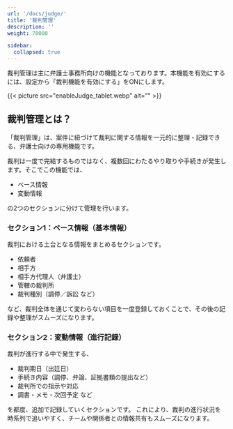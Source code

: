 ```yaml
---
url: '/docs/judge/'
title: '裁判管理'
description: ''
weight: 70000

sidebar:
  collapsed: true
---
```


裁判管理は主に弁護士事務所向けの機能となっております。本機能を有効にするには、設定から「裁判機能を有効にする」をONにします。

{{< picture src="enableJudge_tablet.webp" alt="" >}}

## 裁判管理とは？

「裁判管理」は、案件に紐づけて裁判に関する情報を一元的に整理・記録できる、弁護士向けの専用機能です。

裁判は一度で完結するものではなく、複数回にわたるやり取りや手続きが発生します。そこでこの機能では、

- ベース情報
- 変動情報

の2つのセクションに分けて管理を行います。

### セクション1：ベース情報（基本情報）

裁判における土台となる情報をまとめるセクションです。

- 依頼者
- 相手方
- 相手方代理人（弁護士）
- 管轄の裁判所
- 裁判種別（調停／訴訟 など）

など、裁判全体を通じて変わらない項目を一度登録しておくことで、その後の記録や整理がスムーズになります。

### セクション2：変動情報（進行記録）

裁判が進行する中で発生する、

- 裁判期日（出廷日）
- 手続き内容（調停、弁論、証拠書類の提出など）
- 裁判所での指示や対応
- 調書・メモ・次回予定 など

を都度、追加で記録していくセクションです。
これにより、裁判の進行状況を時系列で追いやすく、チームや関係者との情報共有もスムーズになります。
